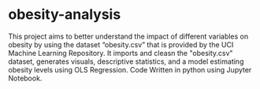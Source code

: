 # obesity-analysis
This project aims to better understand the impact of different variables on obesity by using the dataset “obesity.csv” that is provided
by the UCI Machine Learning Repository. It imports and cleasn the "obesity.csv" dataset, generates visuals, descriptive statistics, and a model
estimating obesity levels using OLS Regression. Code Written in python using Jupyter Notebook.
